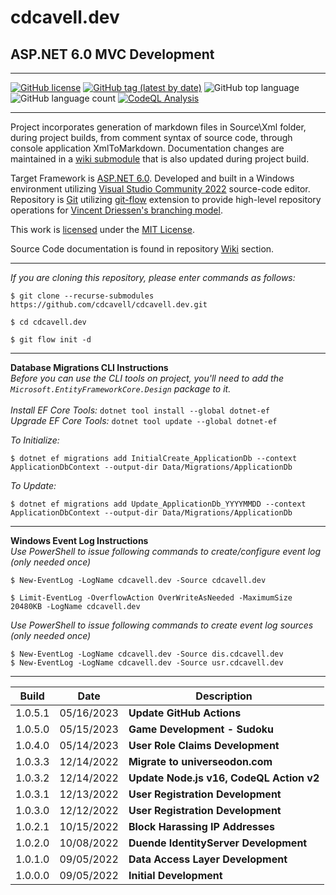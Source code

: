 ﻿# cdcavell.dev
## ASP.NET 6.0 MVC Development

<hr />

[![GitHub license](https://img.shields.io/github/license/cdcavell/cdcavell.dev)](https://github.com/cdcavell/cdcavell.dev/blob/main/LICENSE)
[![GitHub tag (latest by date)](https://img.shields.io/github/v/tag/cdcavell/cdcavell.dev)](https://github.com/cdcavell/cdcavell.dev/tags)
![GitHub top language](https://img.shields.io/github/languages/top/cdcavell/cdcavell.dev)
![GitHub language count](https://img.shields.io/github/languages/count/cdcavell/cdcavell.dev)
[![CodeQL Analysis](https://github.com/cdcavell/cdcavell.dev/workflows/CodeQL%20Analysis/badge.svg)](https://github.com/cdcavell/cdcavell.dev/actions?query=workflow%3A%22CodeQL+Analysis%22)
<!--
[![W3C Validation](https://img.shields.io/w3c-validation/default?targetUrl=https%3A%2F%2Fcdcavell.dev)](https://validator.nu/?doc=https%3A%2F%2Fcdcavell.dev)
[![Security Headers](https://img.shields.io/security-headers?url=https%3A%2F%2Fcdcavell.dev)](https://securityheaders.com/?q=https%3A%2F%2Fcdcavell.dev)
-->
<hr />

Project incorporates generation of markdown files in Source\Xml folder, during project builds, from comment syntax of source code, through console application XmlToMarkdown. Documentation changes are maintained in a [wiki submodule](https://git-scm.com/docs/git-submodule) that is also updated during project build.

Target Framework is [ASP.NET 6.0](https://dotnet.microsoft.com/download/dotnet/6.0). Developed and built in a Windows environment utilizing [Visual Studio Community 2022](https://visualstudio.microsoft.com/vs/) source-code editor. Repository is [Git](https://git-scm.com/) utilizing [git-flow](https://github.com/nvie/gitflow) extension to provide high-level repository operations for [Vincent Driessen's branching model](https://nvie.com/posts/a-successful-git-branching-model/).

This work is [licensed](https://github.com/cdcavell/cdcavell.dev/blob/main/LICENSE) under the [MIT License](https://opensource.org/licenses/MIT).

Source Code documentation is found in repository [Wiki](https://github.com/cdcavell/cdcavell.dev/wiki) section. 

<hr />

_If you are cloning this repository, please enter commands as follows:_

```
$ git clone --recurse-submodules https://github.com/cdcavell/cdcavell.dev.git

$ cd cdcavell.dev

$ git flow init -d
```

<hr />

__Database Migrations CLI Instructions__
<br />
_Before you can use the CLI tools on project, you'll need to add the `Microsoft.EntityFrameworkCore.Design` package to it._
<br />
<br />_Install EF Core Tools:_ `dotnet tool install --global dotnet-ef`
<br />_Upgrade EF Core Tools:_ `dotnet tool update --global dotnet-ef`

_To Initialize:_

```
$ dotnet ef migrations add InitialCreate_ApplicationDb --context ApplicationDbContext --output-dir Data/Migrations/ApplicationDb
```

_To Update:_

```
$ dotnet ef migrations add Update_ApplicationDb_YYYYMMDD --context ApplicationDbContext --output-dir Data/Migrations/ApplicationDb
```

<hr />

__Windows Event Log Instructions__
<br />
_Use PowerShell to issue following commands to create/configure event log (only needed once)_

```
$ New-EventLog -LogName cdcavell.dev -Source cdcavell.dev

$ Limit-EventLog -OverflowAction OverWriteAsNeeded -MaximumSize 20480KB -LogName cdcavell.dev
```

_Use PowerShell to issue following commands to create event log sources (only needed once)_

```
$ New-EventLog -LogName cdcavell.dev -Source dis.cdcavell.dev
$ New-EventLog -LogName cdcavell.dev -Source usr.cdcavell.dev
```

<hr />

| Build | Date | Description |
|-------|------|-------------|
| 1.0.5.1 | 05/16/2023 | __Update GitHub Actions__ |
| 1.0.5.0 | 05/15/2023 | __Game Development - Sudoku__ |
| 1.0.4.0 | 05/14/2023 | __User Role Claims Development__ |
| 1.0.3.3 | 12/14/2022 | __Migrate to universeodon.com__ |
| 1.0.3.2 | 12/14/2022 | __Update Node.js v16, CodeQL Action v2__ |
| 1.0.3.1 | 12/13/2022 | __User Registration Development__ |
| 1.0.3.0 | 12/12/2022 | __User Registration Development__ |
| 1.0.2.1 | 10/15/2022 | __Block Harassing IP Addresses__ |
| 1.0.2.0 | 10/08/2022 | __Duende IdentityServer Development__ |
| 1.0.1.0 | 09/05/2022 | __Data Access Layer Development__ |
| 1.0.0.0 | 09/05/2022 | __Initial Development__ |
